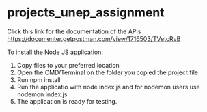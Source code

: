 # projects_unep_assignment

Click this link for the documentation of the APIs https://documenter.getpostman.com/view/1716503/TVetcRvB 

To install the Node JS application:
  1. Copy files to your preferred location 
  2. Open the CMD/Terminal on the folder you copied the project file
  3. Run npm install
  4. Run the applicatio with node index.js and for nodemon users use nodemon index.js
  5. The application is ready for testing.
